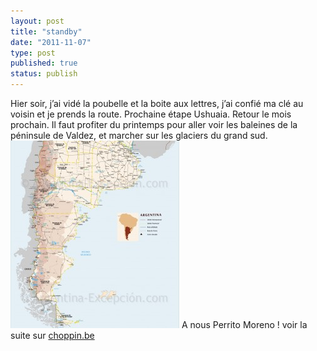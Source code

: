 ```yaml
---
layout: post
title: "standby"
date: "2011-11-07"
type: post
published: true
status: publish
---
```


Hier soir, j’ai vidé la poubelle et la boite aux lettres, j’ai confié ma clé au voisin et je prends la route. Prochaine étape Ushuaia. Retour le mois prochain. Il faut profiter du printemps pour aller voir les baleines de la péninsule de Valdez, et marcher sur les glaciers du grand sud. [![](/images/2011/11/argentine_sud-270x300.jpg "argentine_sud")](/images/2011/11/argentine_sud.jpg) A nous Perrito Moreno ! voir la suite sur [choppin.be](http://choppin.be/)
